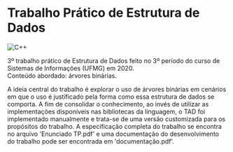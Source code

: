 # Trabalho Prático de Estrutura de Dados
![C++](https://img.shields.io/badge/made%20with%20c++-%2300599C.svg?style=for-the-badge&logo=cplusplus&logoColor=white)

 3º trabalho prático de Estrutura de Dados feito no 3º período do curso de Sistemas de Informações (UFMG) em 2020.  
 Conteúdo abordado: árvores binárias.
 
A ideia central do trabalho é explorar o uso de árvores binárias em cenários em que o uso é justificado pela forma como essa estrutura de dados se comporta. A fim de consolidar o conhecimento, ao invés de utilizar as implementações disponíveis nas bibliotecas da linguagem, o TAD foi implementado manualmente e trata-se de uma versão customizada para os propósitos do trabalho. A especificação completa do trabalho se encontra no arquivo 'Enunciado TP.pdf' e uma documentação do desenvolvimento do trabalho pode ser encontrada em 'documentação.pdf'.


